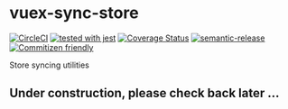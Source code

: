 # vuex-sync-store

[![CircleCI](https://circleci.com/gh/galenwarren/sync-store/tree/master.svg?style=svg)](https://circleci.com/gh/galenwarren/sync-store/tree/master)
[![tested with jest](https://img.shields.io/badge/tested_with-jest-99424f.svg)](https://github.com/facebook/jest)
[![Coverage Status](https://img.shields.io/coveralls/github/galenwarren/sync-store/master.svg)](https://img.shields.io/coveralls/github/galenwarren/sync-store/master.svg)
[![semantic-release](https://img.shields.io/badge/%20%20%F0%9F%93%A6%F0%9F%9A%80-semantic--release-e10079.svg)](https://github.com/semantic-release/semantic-release)
[![Commitizen friendly](https://img.shields.io/badge/commitizen-friendly-brightgreen.svg)](http://commitizen.github.io/cz-cli/)

Store syncing utilities

## Under construction, please check back later ...
